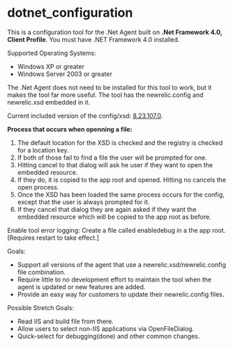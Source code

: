 dotnet_configuration
====================

This is a configuration tool for the .Net Agent built on **.Net Framework 4.0, Client Profile**.  You must have .NET Framework 4.0 installed.

Supported Operating Systems:

* Windows XP or greater
* Windows Server 2003 or greater

The .Net Agent does not need to be installed for this tool to work, but it makes the tool far more useful.
The tool has the newrelic.config and newrelic.xsd embedded in it.

Current included version of the config/xsd: [8.23.107.0](https://docs.newrelic.com/docs/release-notes/agent-release-notes/net-release-notes/net-agent-8231070).

**Process that occurs when openning a file:**

1. The default location for the XSD is checked and the registry is checked for a location key.
2. If both of those fail to find a file the user will be prompted for one.
3. Hitting cancel to that dialog will ask he user if they want to open the embedded resource.
4. If they do, it is copied to the app root and opened. Hitting no cancels the open process.
5. Once the XSD has been loaded the same process occurs for the config, except that the user is always prompted for it.
6. If they cancel that dialog they are again asked if they want the embedded resource which will be copied to the app root as before.


Enable tool error logging:
Create a file called enabledebug in a the app root. [Requires restart to take effect.]

Goals:

* Support all versions of the agent that use a newrelic.xsd/newrelic.config file combination.
* Require little to no development effort to maintain the tool when the agent is updated or new features  are added.
* Provide an easy way for customers to update their newrelic.config files.

Possible Stretch Goals:

* Read IIS and build file from there.
* Allow users to select non-IIS applications via OpenFileDialog.
* Quick-select for debugging(done) and other common changes.
